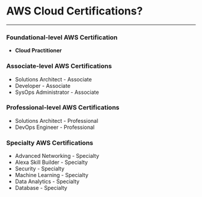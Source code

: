AWS Cloud Certifications?
=========================
-----------------------------

### Foundational-level AWS Certification
+ **Cloud Practitioner**

### Associate-level AWS Certifications
+ Solutions Architect - Associate
+ Developer - Associate
+ SysOps Administrator - Associate

### Professional-level AWS Certifications

+ Solutions Architect - Professional
+ DevOps Engineer - Professional

### Specialty AWS Certifications

+ Advanced Networking - Specialty
+ Alexa Skill Builder - Specialty
+ Security - Specialty
+ Machine Learning - Specialty
+ Data Analytics - Specialty
+ Database - Specialty
